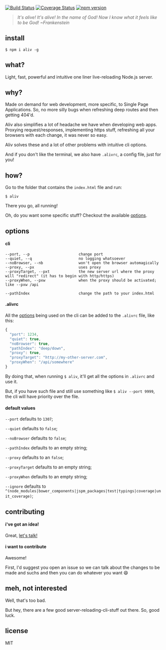 [![Build Status](https://travis-ci.org/ericmdantas/aliv.svg?branch=master)](https://travis-ci.org/ericmdantas/aliv)
[![Coverage Status](https://coveralls.io/repos/github/ericmdantas/aliv/badge.svg?branch=master)](https://coveralls.io/github/ericmdantas/aliv?branch=master)
[![npm version](https://badge.fury.io/js/aliv.svg)](https://badge.fury.io/js/aliv)

> *It's alive! It's alive! In the name of God! Now I know what it feels like to be God! ~Frankenstein*

## install

```shell
$ npm i aliv -g
```

## what?

Light, fast, powerful and intuitive one liner live-reloading Node.js server.

## why?

Made on demand for web development, more specific, to Single Page Applications. So, no more silly bugs when refreshing deep routes and then getting 404'd.

Aliv also simplifies a lot of headache we have when developing web apps. Proxying request/responses, implementing https stuff, refreshing all your browsers with each change, it was never so easy.

Aliv solves these and a lot of other problems with intuitive cli options.

And if you don't like the terminal, we also have `.alivrc`, a config file, just for you!


## how?

Go to the folder that contains the `index.html` file and run:

```shell
$ aliv
```

There you go, all running!

Oh, do you want some specific stuff? Checkout the available <a href="#options">options</a>.


## options

#### cli


```
--port, --p                      change port
--quiet, --q                     no logging whatsoever
--noBrowser, --nb                won't open the browser automagically
--proxy, --px                    uses proxy
--proxyTarget, --pxt             the new server url where the proxy will "redirect" (it has to begin with http/https)
--proxyWhen, --pxw               when the proxy should be activated; like --pxw /api

--pathIndex                      change the path to your index.html
```

#### .alivrc

All the <a href="#options">options</a> being used on the cli can be added to the `.alivrc` file, like this:

```js
{
  "port": 1234,
  "quiet": true,
  "noBrowser": true,
  "pathIndex": "deep/down",
  "proxy": true,
  "proxyTarget": "http://my-other-server.com",
  "proxyWhen": "/api/somewhere"
}
```

By doing that, when running `$ aliv`, it'll get all the options in `.alivrc` and use it.

But, if you have such file and still use something like `$ aliv --port 9999`, the cli will have priority over the file.


#### default values

`--port` defaults to `1307`;

`--quiet` defaults to `false`;

`--noBrowser` defaults to `false`;

`--pathIndex` defaults to an empty string;

`--proxy` defaults to an `false`;

`--proxyTarget` defaults to an empty string;

`--proxyWhen` defaults to an empty string;

`--ignore` defaults to `^(node_modules|bower_components|jspm_packages|test|typings|coverage|unit_coverage)`;


## contributing

#### i've got an idea!

Great, [let's talk!](https://github.com/ericmdantas/aliv/issues/new)

#### i want to contribute

Awesome!

First, I'd suggest you open an issue so we can talk about the changes to be made and suchs and then you can do whatever you want :smile:

## meh, not interested

Well, that's too bad.

But hey, there are a few good server-reloading-cli-stuff out there. So, good luck.

## license

MIT
